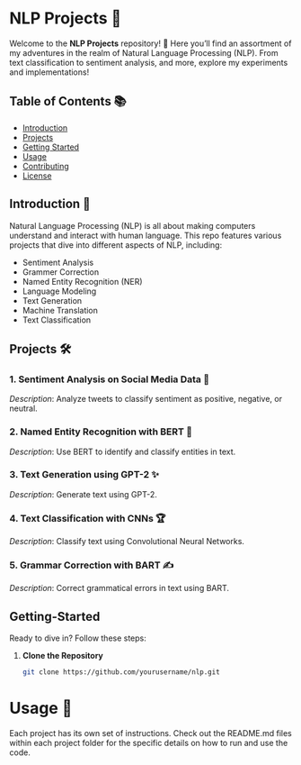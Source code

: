 # NLP Projects 🚀

Welcome to the **NLP Projects** repository! 🎉 Here you’ll find an assortment of my adventures in the realm of Natural Language Processing (NLP). From text classification to sentiment analysis, and more, explore my experiments and implementations!

## Table of Contents 📚

- [Introduction](#Introduction)
- [Projects](#Projects)
- [Getting Started](#Getting-Started)
- [Usage](#usage)
- [Contributing](#contributing)
- [License](#license)

## Introduction 🧠

Natural Language Processing (NLP) is all about making computers understand and interact with human language. This repo features various projects that dive into different aspects of NLP, including:

- Sentiment Analysis
- Grammer Correction
- Named Entity Recognition (NER)
- Language Modeling
- Text Generation
- Machine Translation
- Text Classification
  
## Projects 🛠️

### 1. Sentiment Analysis on Social Media Data 🌟
*Description*: Analyze tweets to classify sentiment as positive, negative, or neutral.

### 2. Named Entity Recognition with BERT 🤖
*Description*: Use BERT to identify and classify entities in text.

### 3. Text Generation using GPT-2 ✨
*Description*: Generate text using GPT-2.

### 4. Text Classification with CNNs 🏆
*Description*: Classify text using Convolutional Neural Networks.

### 5. Grammar Correction with BART ✍️
*Description*: Correct grammatical errors in text using BART.

## Getting-Started

Ready to dive in? Follow these steps:

1. **Clone the Repository**

   ```bash
   git clone https://github.com/yourusername/nlp.git

# Usage 🏃
Each project has its own set of instructions. Check out the README.md files within each project folder for the specific details on how to run and use the code.
